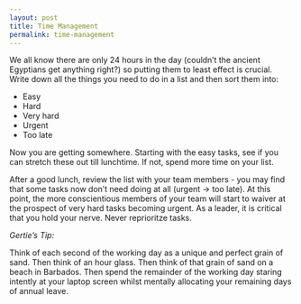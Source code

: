 ```yaml
---
layout: post
title: Time Management
permalink: time-management
---
```


We all know there are only 24 hours in the day (couldn’t the ancient Egyptians get anything right?) so putting them to least effect is crucial.  Write down all the things you need to do in a list and then sort them into:

* Easy
* Hard
* Very hard
* Urgent
* Too late

Now you are getting somewhere. Starting with the easy tasks, see if you can stretch these out till lunchtime. If not, spend more time on your list.

After a good lunch, review the list with your team members - you may find that some tasks now don’t need doing at all (urgent → too late). At this point, the more conscientious members of your team will start to waiver at the prospect of very hard tasks becoming urgent.  As a leader, it is critical that you hold your nerve.  Never reprioritze tasks.

*Gertie’s Tip:*

Think of each second of the working day as a unique and perfect grain of sand. Then think of an hour glass. Then think of that grain of sand on a beach in Barbados. Then spend the remainder of the working day staring intently at your laptop screen whilst mentally allocating your remaining days of annual leave.
